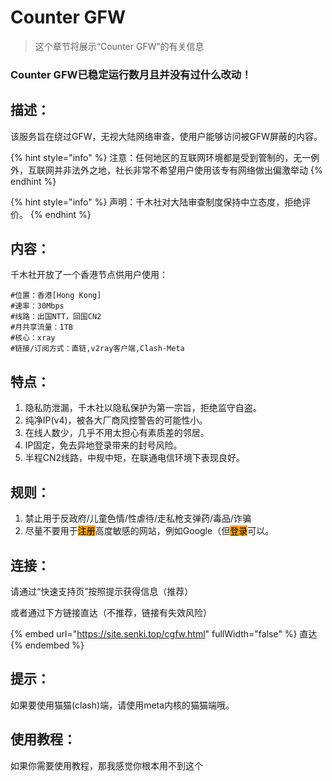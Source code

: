 # Counter GFW

> 这个章节将展示“Counter GFW”的有关信息

### Counter GFW已稳定运行数月且并没有过什么改动！

## 描述：

该服务旨在绕过GFW，无视大陆网络审查，使用户能够访问被GFW屏蔽的内容。

{% hint style="info" %}
注意：任何地区的互联网环境都是受到管制的，无一例外，互联网并非法外之地，社长非常不希望用户使用该专有网络做出偏激举动
{% endhint %}

{% hint style="info" %}
声明：千木社对大陆审查制度保持中立态度，拒绝评价。
{% endhint %}

## 内容：

千木社开放了一个香港节点供用户使用：

```
#位置：香港[Hong Kong]
#速率：30Mbps
#线路：出国NTT，回国CN2
#月共享流量：1TB
#核心：xray
#链接/订阅方式：直链,v2ray客户端,Clash-Meta
```

## 特点：

1. 隐私防泄漏，千木社以隐私保护为第一宗旨，拒绝监守自盗。
2. 纯净IP(v4)，被各大厂商风控警告的可能性小。
3. 在线人数少，几乎不用太担心有素质差的邻居。
4. IP固定，免去异地登录带来的封号风险。
5. 半程CN2线路，中规中矩，在联通电信环境下表现良好。

## 规则：

1. 禁止用于反政府/儿童色情/性虐待/走私枪支弹药/毒品/诈骗
2. 尽量不要用于<mark style="background-color:orange;">注册</mark>高度敏感的网站，例如Google（但<mark style="background-color:orange;">登录</mark>可以。

## 连接：

请通过“快速支持页”按照提示获得信息（推荐）

或者通过下方链接直达（不推荐，链接有失效风险）

{% embed url="https://site.senki.top/cgfw.html" fullWidth="false" %}
直达
{% endembed %}

## 提示：

如果要使用猫猫(clash)端，请使用meta内核的猫猫端哦。

## 使用教程：

如果你需要使用教程，那我感觉你根本用不到这个
